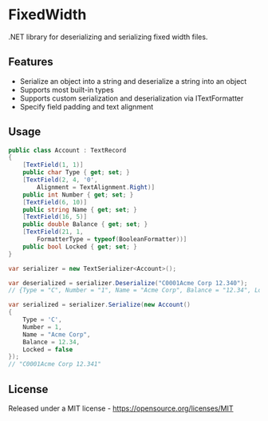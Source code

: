 # FixedWidth
.NET library for deserializing and serializing fixed width files.

## Features
* Serialize an object into a string and deserialize a string into an object
* Supports most built-in types
* Supports custom serialization and deserialization via ITextFormatter
* Specify field padding and text alignment

## Usage
```csharp
public class Account : TextRecord
{
	[TextField(1, 1)]
	public char Type { get; set; }
	[TextField(2, 4, '0',
		Alignment = TextAlignment.Right)]
	public int Number { get; set; }
	[TextField(6, 10)]
	public string Name { get; set; }
	[TextField(16, 5)]
	public double Balance { get; set; }
	[TextField(21, 1,
		FormatterType = typeof(BooleanFormatter))]
	public bool Locked { get; set; }
}

var serializer = new TextSerializer<Account>();

var deserialized = serializer.Deserialize("C0001Acme Corp 12.340");
// {Type = "C", Number = "1", Name = "Acme Corp", Balance = "12.34", Locked = "False"}

var serialized = serializer.Serialize(new Account()
{
	Type = 'C',
	Number = 1,
	Name = "Acme Corp",
	Balance = 12.34,
	Locked = false
});
// "C0001Acme Corp 12.341"
```

## License
Released under a MIT license - https://opensource.org/licenses/MIT
